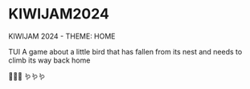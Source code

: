 # KIWIJAM2024
KIWIJAM 2024 - THEME: HOME

TUI
A game about a little bird that has fallen from its nest and needs to climb its way back home

🥚🐣🐥
🪱🪱🪱

